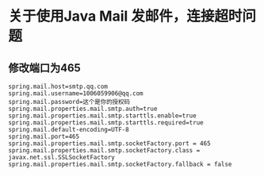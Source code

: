 # 关于使用Java Mail 发邮件，连接超时问题

## 修改端口为465

    spring.mail.host=smtp.qq.com
    spring.mail.username=1006059906@qq.com
    spring.mail.password=这个是你的授权码
    spring.mail.properties.mail.smtp.auth=true
    spring.mail.properties.mail.smtp.starttls.enable=true
    spring.mail.properties.mail.smtp.starttls.required=true
    spring.mail.default-encoding=UTF-8
    spring.mail.port=465
    spring.mail.properties.mail.smtp.socketFactory.port = 465
    spring.mail.properties.mail.smtp.socketFactory.class = javax.net.ssl.SSLSocketFactory
    spring.mail.properties.mail.smtp.socketFactory.fallback = false

